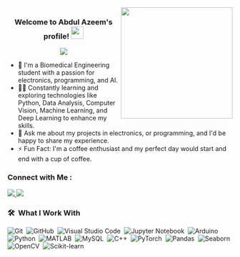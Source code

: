 
<img width="250" align="right" src="https://c.tenor.com/_DOBjnGspYAAAAAM/code-coding.gif">

<h3 align="center">
  Welcome to Abdul Azeem's profile!
  <img src="https://media.giphy.com/media/hvRJCLFzcasrR4ia7z/giphy.gif" width="28">
</h3>

<!-- Typing SVG by DenverCoder1 - https://github.com/DenverCoder1/readme-typing-svg -->
<p align="center">
  <a href="https://github.com/DenverCoder1/readme-typing-svg"><img src="https://readme-typing-svg.herokuapp.com/?lines=Data%20Science%20&%20AI;Always%20learning%20new%20things&font=Fira%20Code&center=true&width=440&height=45&color=f75c7e&vCenter=true&size=22"></a>
</p>



- 🏢 I'm a Biomedical Engineering student with a passion for electronics, programming, and AI.  
- 👨‍💻 Constantly learning and exploring technologies like Python, Data Analysis, Computer Vision, Machine Learning, and Deep Learning to enhance my skills.  
- 💬 Ask me about my projects in electronics, or programming, and I'd be happy to share my experience.  
- ⚡ Fun Fact: I'm a coffee enthusiast and my perfect day would start and end with a cup of coffee.


### Connect with Me :

<a href="https://linkedin.com/in/abdul-azeem-lotfy-elsharkawy-aa42b6290/" target="_blank">
    <img src="https://img.shields.io/badge/-Abdul%20Azeem%20El--Sharkawy-0077B5?style=for-the-badge&logo=LinkedIn&logoColor=white"/>
</a>
<a href="https://t.me/Azema_ElSharkawy" target="_blank">
    <img src="https://img.shields.io/badge/-Abdul%20Azeem%20El--Sharkawy-0077B5?style=for-the-badge&logo=Telegram&logoColor=white"/>
</a>


### 🛠 &nbsp;What I Work With

![Git](https://img.shields.io/badge/-Git-05122A?style=flat&logo=git)&nbsp;
![GitHub](https://img.shields.io/badge/-GitHub-05122A?style=flat&logo=github)&nbsp;
![Visual Studio Code](https://img.shields.io/badge/-Visual%20Studio%20Code-05122A?style=flat&logo=visual-studio-code&logoColor=007ACC)&nbsp;
![Jupyter Notebook](https://img.shields.io/badge/Jupyter%20Notebook-F37626?style=flat-square&logo=jupyter&logoColor=white)&nbsp;
![Arduino](https://img.shields.io/badge/-Arduino-05122A?style=flat&logo=arduino&logoColor=00979D)&nbsp;
![Python](https://img.shields.io/badge/-Python-05122A?style=flat&logo=python)&nbsp;
![MATLAB](https://img.shields.io/badge/-MATLAB-05122A?style=flat&logo=mathworks)&nbsp;
![MySQL](https://img.shields.io/badge/-MySQL-05122A?style=flat&logo=mysql&logoColor=4479A1)&nbsp;
![C++](https://img.shields.io/badge/-C++-05122A?style=flat&logo=c%2B%2B&logoColor=00599C)&nbsp;
![PyTorch](https://img.shields.io/badge/-PyTorch-05122A?style=flat&logo=pytorch)&nbsp;
![Pandas](https://img.shields.io/badge/-Pandas-05122A?style=flat&logo=pandas&logoColor=150458)&nbsp;
![Seaborn](https://img.shields.io/badge/-Seaborn-05122A?style=flat)&nbsp;
![OpenCV](https://img.shields.io/badge/-OpenCV-05122A?style=flat&logo=opencv&logoColor=5C3EE8)&nbsp;
![Scikit-learn](https://img.shields.io/badge/-Scikit%20Learn-05122A?style=flat&logo=scikit-learn&logoColor=F7931E)&nbsp;

